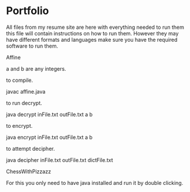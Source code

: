 # Portfolio
All files from my resume site are here with everything needed to run them this file will contain instructions on how to run them.
However they may have different formats and languages make sure you have the required software to run them.


Affine

a and b are any integers.

to compile.

javac affine.java

to run decrypt.

java decrypt inFile.txt outFile.txt a b

to encrypt.

java encrypt inFile.txt outFile.txt a b

to attempt decipher.

java decipher inFile.txt outFile.txt dictFile.txt


ChessWithPizzazz

For this you only need to have java installed and run it by double clicking.
